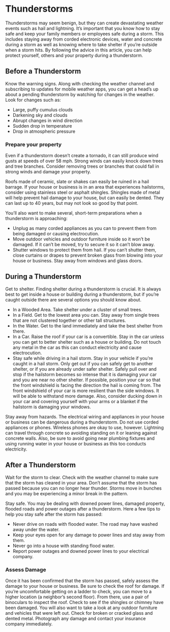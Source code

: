 # Thunderstorms

Thunderstorms may seem benign, but they can create devastating weather events such as hail and lightning. It’s important that you know how to stay safe and keep your family members or employees safe during a storm. This includes staying away from corded electronic devices, water and concrete during a storm as well as knowing where to take shelter if you’re outside when a storm hits. By following the advice in this article, you can help protect yourself, others and your property during a thunderstorm.
 
## Before a Thunderstorm
Know the warning signs. Along with checking the weather channel and subscribing to updates for mobile weather apps, you can get a head’s up about a pending thunderstorm by watching for changes in the weather. Look for changes such as:
 
* Large, puffy cumulus clouds
* Darkening sky and clouds
* Abrupt changes in wind direction
* Sudden drop in temperature
* Drop in atmospheric pressure

### Prepare your property

Even if a thunderstorm doesn’t create a tornado, it can still produce wind gusts at speeds of over 58 mph. Strong winds can easily knock down trees and tree branches. Consider removing trees or branches that could fall in strong winds and damage your property.
 
Roofs made of ceramic, slate or shakes can easily be ruined in a hail barrage. If your house or business is in an area that experiences hailstorms, consider using stainless steel or asphalt shingles. Shingles made of metal will help prevent hail damage to your house, but can easily be dented. They can last up to 40 years, but may not look so good by that point.
 
You’ll also want to make several, short-term preparations when a thunderstorm is approaching:
 
* Unplug as many corded appliances as you can to prevent them from being damaged or causing electrocution.
* Move outdoor vehicles and outdoor furniture inside so it won’t be damaged. If it can’t be moved, try to secure it so it can’t blow away.
* Shutter windows to protect them from hail. If you can’t shutter them, close curtains or drapes to prevent broken glass from blowing into your house or business.
Stay away from windows and glass doors.

## During a Thunderstorm

Get to shelter. Finding shelter during a thunderstorm is crucial. It is always best to get inside a house or building during a thunderstorm, but if you’re caught outside there are several options you should know about.
 
* In a Wooded Area. Take shelter under a cluster of small trees.
* In a Field. Get to the lowest area you can. Stay away from single trees that are not clustered together or other tall structures.
* In the Water. Get to the land immediately and take the best shelter from there.
* In a Car. Raise the roof if your car is a convertible. Stay in the car unless you can get to better shelter such as a house or building. Do not touch any metal in the car as this can conduct electricity and cause electrocution.
* Stay safe while driving in a hail storm. Stay in your vehicle if you’re caught in a hail storm. Only get out if you can safely get to another shelter, or if you are already under safer shelter. Safely pull over and stop if the hailstorm becomes so intense that it is damaging your car and you are near no other shelter. If possible, position your car so that the front windshield is facing the direction the hail is coming from. The front windshield of your car is more resilient than the side windows. It will be able to withstand more damage. Also, consider ducking down in your car and covering yourself with your arms or a blanket if the hailstorm is damaging your windows.
 
Stay away from hazards. The electrical wiring and appliances in your house or business can be dangerous during a thunderstorm. Do not use corded appliances or phones. Wireless phones are okay to use, however. Lightning can travel through concrete so avoiding standing on it or leaning against concrete walls. Also, be sure to avoid going near plumbing fixtures and using running water in your house or business as this too conducts electricity.
 
## After a Thunderstorm
Wait for the storm to clear. Check with the weather channel to make sure that the storm has cleared in your area. Don’t assume that the storm has passed because you can no longer hear thunder. Storms move in bunches and you may be experiencing a minor break in the pattern.
 
Stay safe. You may be dealing with downed power lines, damaged property, flooded roads and power outages after a thunderstorm. Here a few tips to help you stay safe after the storm has passed:
 
* Never drive on roads with flooded water. The road may have washed away under the water.
* Keep your eyes open for any damage to power lines and stay away from them.
* Never go into a house with standing flood water.
* Report power outages and downed power lines to your electrical company.

### Assess Damage
Once it has been confirmed that the storm has passed, safely assess the damage to your house or business. Be sure to check the roof for damage. If you’re uncomfortable getting on a ladder to check, you can move to a higher location (a neighbor’s second floor). From there, use a pair of binoculars to inspect the roof. Check to see if the shingles or chimney have been damaged. You will also want to take a look at any outdoor furniture and vehicles that were left out. Check for broken or cracked glass and dented metal. Photograph any damage and contact your insurance company immediately.
